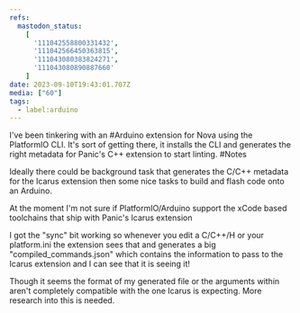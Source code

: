 ```yaml
---
refs:
  mastodon_status:
    [
      '111042558800331432',
      '111042566450363815',
      '111043080383824271',
      '111043080890887660'
    ]
date: 2023-09-10T19:43:01.707Z
media: ["60"]
tags:
  - label:arduino
---
```


I've been tinkering with  an #Arduino extension for Nova using the PlatformIO CLI. It's sort of getting there, it installs the CLI and generates the right metadata for Panic's C++ extension to start linting. #Notes

Ideally there could be background task that generates the C/C++ metadata for the Icarus extension then some nice tasks to build and flash code onto an Arduino.

At the moment I'm not sure if PlatformIO/Arduino support the xCode based toolchains that ship with Panic's Icarus extension

I got the "sync" bit working so whenever you edit a C/C++/H or your platform.ini the extension sees that and generates a big "compiled_commands.json" which contains the information to pass to the Icarus extension and I can see that it is seeing it!

Though it seems the format of my generated file or the arguments within aren't completely compatible with the one Icarus is expecting. More research into this is needed.


